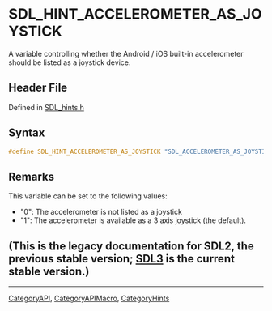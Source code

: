 # SDL_HINT_ACCELEROMETER_AS_JOYSTICK

A variable controlling whether the Android / iOS built-in accelerometer should be listed as a joystick device.

## Header File

Defined in [SDL_hints.h](https://github.com/libsdl-org/SDL/blob/SDL2/include/SDL_hints.h)

## Syntax

```c
#define SDL_HINT_ACCELEROMETER_AS_JOYSTICK "SDL_ACCELEROMETER_AS_JOYSTICK"
```

## Remarks

This variable can be set to the following values:

- "0": The accelerometer is not listed as a joystick
- "1": The accelerometer is available as a 3 axis joystick (the default).

## (This is the legacy documentation for SDL2, the previous stable version; [SDL3](https://wiki.libsdl.org/SDL3/) is the current stable version.)



----
[CategoryAPI](CategoryAPI), [CategoryAPIMacro](CategoryAPIMacro), [CategoryHints](CategoryHints)

